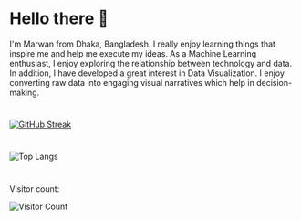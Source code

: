 # Hello there 👋
I'm Marwan from Dhaka, Bangladesh. I really enjoy learning things that inspire me and help me execute my ideas. As a Machine Learning enthusiast, I enjoy exploring the relationship between technology and data. In addition, I have developed a great interest in Data Visualization. I enjoy converting raw data into engaging visual narratives which help in decision-making.
#

[![GitHub Streak](https://streak-stats.demolab.com/?user=Marwan-khadem9&theme=highcontrast)](https://git.io/streak-stats)
#
![Top Langs](https://github-readme-stats.vercel.app/api/top-langs/?username=Marwan-khadem9&layout=compact)

#
Visitor count:

![Visitor Count](https://profile-counter.glitch.me/Marwan-khadem9/count.svg)
